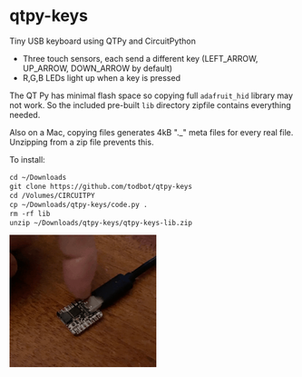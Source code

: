# qtpy-keys
Tiny USB keyboard using QTPy and CircuitPython

- Three touch sensors, each send a different key (LEFT_ARROW, UP_ARROW, DOWN_ARROW by default)
- R,G,B LEDs light up when a key is pressed

The QT Py has minimal flash space so copying full `adafruit_hid` library
may not work. So the included pre-built `lib` directory zipfile
contains everything needed.

Also on a Mac, copying files generates 4kB "._" meta files for every
real file. Unzipping from a zip file prevents this. 

To install:

```
cd ~/Downloads
git clone https://github.com/todbot/qtpy-keys
cd /Volumes/CIRCUITPY
cp ~/Downloads/qtpy-keys/code.py .
rm -rf lib
unzip ~/Downloads/qtpy-keys/qtpy-keys-lib.zip 
```
<img src="qtpy-keys-demo.gif"/>


